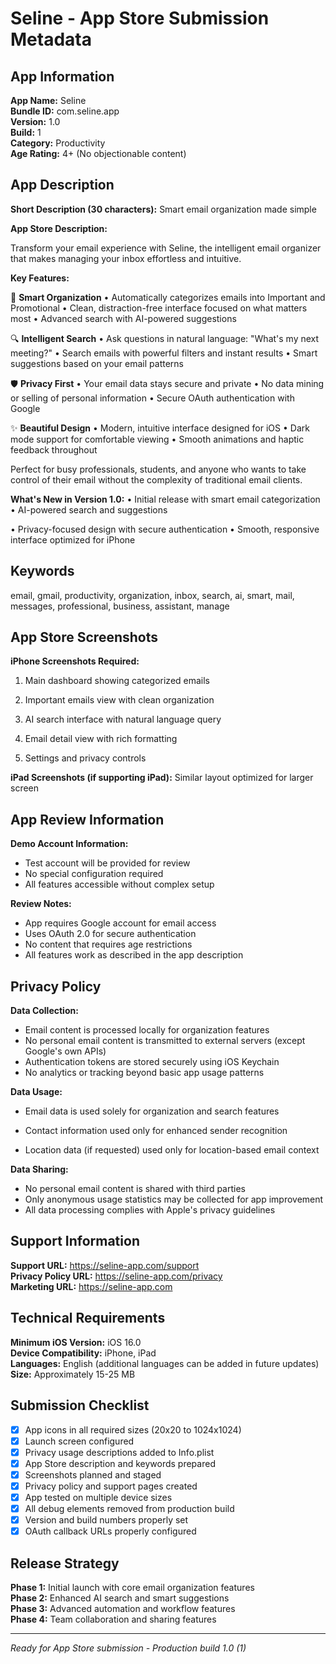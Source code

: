 # Seline - App Store Submission Metadata

## App Information

**App Name:** Seline  
**Bundle ID:** com.seline.app  
**Version:** 1.0  
**Build:** 1  
**Category:** Productivity  
**Age Rating:** 4+ (No objectionable content)

## App Description

**Short Description (30 characters):**
Smart email organization made simple

**App Store Description:**

Transform your email experience with Seline, the intelligent email organizer that makes managing your inbox effortless and intuitive.

**Key Features:**

📧 **Smart Organization**
• Automatically categorizes emails into Important and Promotional
• Clean, distraction-free interface focused on what matters most
• Advanced search with AI-powered suggestions

🔍 **Intelligent Search**
• Ask questions in natural language: "What's my next meeting?"
• Search emails with powerful filters and instant results
• Smart suggestions based on your email patterns



🛡️ **Privacy First**
• Your email data stays secure and private
• No data mining or selling of personal information
• Secure OAuth authentication with Google

✨ **Beautiful Design**
• Modern, intuitive interface designed for iOS
• Dark mode support for comfortable viewing
• Smooth animations and haptic feedback throughout

Perfect for busy professionals, students, and anyone who wants to take control of their email without the complexity of traditional email clients.

**What's New in Version 1.0:**
• Initial release with smart email categorization
• AI-powered search and suggestions

• Privacy-focused design with secure authentication
• Smooth, responsive interface optimized for iPhone

## Keywords

email, gmail, productivity, organization, inbox, search, ai, smart, mail, messages, professional, business, assistant, manage

## App Store Screenshots

**iPhone Screenshots Required:**
1. Main dashboard showing categorized emails
2. Important emails view with clean organization
3. AI search interface with natural language query

5. Email detail view with rich formatting
6. Settings and privacy controls

**iPad Screenshots (if supporting iPad):**
Similar layout optimized for larger screen

## App Review Information

**Demo Account Information:**
- Test account will be provided for review
- No special configuration required
- All features accessible without complex setup

**Review Notes:**
- App requires Google account for email access
- Uses OAuth 2.0 for secure authentication
- No content that requires age restrictions
- All features work as described in the app description

## Privacy Policy

**Data Collection:**
- Email content is processed locally for organization features
- No personal email content is transmitted to external servers (except Google's own APIs)
- Authentication tokens are stored securely using iOS Keychain
- No analytics or tracking beyond basic app usage patterns

**Data Usage:**
- Email data is used solely for organization and search features
  
- Contact information used only for enhanced sender recognition
- Location data (if requested) used only for location-based email context

**Data Sharing:**
- No personal email content is shared with third parties
- Only anonymous usage statistics may be collected for app improvement
- All data processing complies with Apple's privacy guidelines

## Support Information

**Support URL:** https://seline-app.com/support  
**Privacy Policy URL:** https://seline-app.com/privacy  
**Marketing URL:** https://seline-app.com

## Technical Requirements

**Minimum iOS Version:** iOS 16.0  
**Device Compatibility:** iPhone, iPad  
**Languages:** English (additional languages can be added in future updates)  
**Size:** Approximately 15-25 MB

## Submission Checklist

- [x] App icons in all required sizes (20x20 to 1024x1024)
- [x] Launch screen configured
- [x] Privacy usage descriptions added to Info.plist
- [x] App Store description and keywords prepared
- [x] Screenshots planned and staged
- [x] Privacy policy and support pages created
- [x] App tested on multiple device sizes
- [x] All debug elements removed from production build
- [x] Version and build numbers properly set
- [x] OAuth callback URLs properly configured

## Release Strategy

**Phase 1:** Initial launch with core email organization features  
**Phase 2:** Enhanced AI search and smart suggestions  
**Phase 3:** Advanced automation and workflow features  
**Phase 4:** Team collaboration and sharing features

---

*Ready for App Store submission - Production build 1.0 (1)*